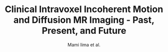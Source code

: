 ---
cat: ciel
subcat: neurophysics
bestof: false
author: Mami Iima et al.
title: Clinical Intravoxel Incoherent Motion and Diffusion MR Imaging - Past, Present, and Future
journal: Radiology
year: 2016
type: article
doi: 10.1148/radiol.2015150244
---